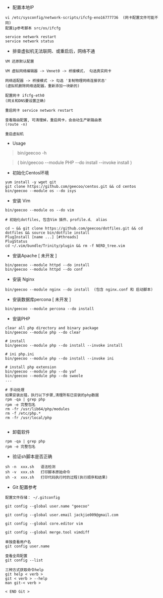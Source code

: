 
* 配置本地IP

```
vi /etc/sysconfig/network-scripts/ifcfg-eno16777736  (网卡配置文件可能不同)
配置ip参考脚本 src/os/ifcfg

service network restart
service network status
```

* 排查虚拟机无法联网、或重启后，网络不通
```
VM 还原默认配置

VM 虚拟网络编辑器 -> Vmnet0 -> 桥接模式， 勾选真实网卡

网络适配器 -> 桥接模式 -> 勾选 '复制物理网络连接状态'
(虚拟机删除网络适配器，重新添加一块新的)

配置网卡 ifcfg-eth0
(网关和DNS要设置正确)

重启网卡 service network restart

查看路由配置, 可清理掉，重启网卡，会自动生产新路由表
(route -n) 

重启虚拟机
```

* Usage
> bin/geecoo -h

> ( bin/geecoo --module PHP --do install --invoke install )


* 初始化Centos环境

```
yum install -y wget git
git clone https://github.com/geecoo/centos.git && cd centos
bin/geecoo --module os --do isys
```

* 安装 Vim

```
bin/geecoo --module os --do vim  

# 初始化dotfiles, 包含Vim 插件、profile.d、 alias

cd ~ && git clone https://github.com/geecoo/dotfiles.git && cd dotfiles && source bin/dotfile install
PlugInstall [name ...] [#threads]
PlugStatus
cd ~/.vim/bundle/Trinity/plugin && rm -f NERD_tree.vim
```

* 安装Apache [ 未开发 ]
```
bin/geecoo --module httpd --do install 
bin/geecoo --module httpd --do conf
```

* 安装 Nginx
```
bin/geecoo --module nginx --do install  (包含 nginx.conf 和 启动脚本)
```

*  安装数据库percona [ 未开发 ]
```  
bin/geecoo --module percona --do install  
```

* 安装PHP

```
clear all php directory and binary package
bin/geecoo --module php --do clear
   
# install
bin/geecoo --module php --do install --invoke install
   
# ini php.ini
bin/geecoo --module php --do install --invoke ini
   
# install php extension
bin/geecoo --module php --do yaf
bin/geecoo --module php --do swoole
...
   
# 手动处理
如果安装出错，执行以下步骤,清理所有已安装的php数据
rpm -qa | grep php
rpm -e 完整包名
rm -fr /usr/lib64/php/modules
rm -f /etc/php.*
rm -fr /usr/local/php
   
```

* 卸载软件
```
rpm -qa | grep php
rpm -e 完整包名
```

* 验证sh脚本是否正确
```
sh -n  xxx.sh   语法检测
sh -v  xxx.sh   打印脚本原始命令
sh -x  xxx.sh   打印代码执行时的过程(执行顺序和结果)
```

* Git 配置参考
```
配置文件存储： ~/.gitconfig

git config --global user.name "geecoo"

git config --global user.email jackjie009@gmail.com 

git config --global core.editor vim

git config --global merge.tool vimdiff

单独查看用户名
git config user.name

查看全局配置
git config --list 

三种方式获取命令help
git help < verb >  
git < verb > --help
man git-< verb >

< END Git >
```


